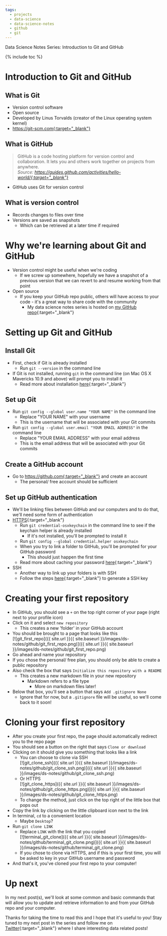 ```yaml
---
tags:
  - projects
  - data-science
  - data-science-notes
  - github
  - git
---
```

Data Science Notes Series: Introduction to Git and GitHub

{% include toc %}

# Introduction to Git and GitHub

## What is Git

- Version control software
- Open source
- Developed by Linus Torvalds (creator of the Linux operating system kernel)
- https://git-scm.com{:target="_blank"}

## What is GitHub

> GitHub is a code hosting platform for version control and collaboration. It lets you and others work together on projects from anywhere.  
*Source: https://guides.github.com/activities/hello-world/{:target="_blank"}*

- GitHub uses Git for version control

## What is version control

- Records changes to files over time
- Versions are saved as snapshots
    - Which can be retrieved at a later time if required

# Why we're learning about Git and GitHub

- Version control might be useful when we're coding
    - If we screw up somewhere, hopefully we have a snapshot of a previous version that we can revert to and resume working from that point
- Open source
    - If you keep your GitHub repo public, others will have access to your code - it's a great way to share code with the community
        - My data science notes series is hosted on [my GitHub repo](https://github.com/jocelyn-ong/data-science-notes){:target="_blank"}

# Setting up Git and GitHub

## Install Git

- First, check if Git is already installed
    - Run `git --version` in the command line
- If Git is not installed, running `git` in the command line (on Mac OS X Mavericks 10.9 and above) will prompt you to install it
    - Read more about installation [here](https://git-scm.com/book/en/v2/Getting-Started-Installing-Git){:target="_blank"}

## Set up Git

- Run `git config --global user.name "YOUR NAME"` in the command line
    - Replace "YOUR NAME" with your username
    - This is the username that will be associated with your Git commits
- Run `git config --global user.email "YOUR EMAIL ADDRESS"` in the command line
    - Replace "YOUR EMAIL ADDRESS" with your email address
    - This is the email address that will be associated with your Git commits

## Create a GitHub account

- Go to https://github.com{:target="_blank"} and create an account
    - The personal/ free account should be sufficient

## Set up GitHub authentication

- We'll be linking files between GitHub and our computers and to do that, we'll need some form of authentication
- [HTTPS](https://help.github.com/articles/caching-your-github-password-in-git/){:target="_blank"}
    - Run `git credential-osxkeychain` in the command line to see if the keychain helper is already installed
        - If it's not installed, you'll be prompted to install it
    - Run `git config --global credential.helper osxkeychain`
    - When you try to link a folder to GitHub, you'll be prompted for your GitHub password
        - This should just happen the first time
    - Read more about caching your password [here](https://help.github.com/articles/caching-your-github-password-in-git/){:target="_blank"}
- SSH
    - Another way to link up your folders is with SSH
    - Follow the steps [here](https://help.github.com/articles/generating-a-new-ssh-key-and-adding-it-to-the-ssh-agent/){:target="_blank"} to generate a SSH key

# Creating your first repository

- In GitHub, you should see a `+` on the top right corner of your page (right next to your profile icon)
- Click on it and select `new repository`
    - This creates a new 'folder' in your GitHub account
- You should be brought to a page that looks like this  
    [![git_first_repo]({{ site.url }}{{ site.baseurl }}/images/ds-notes/github/git_first_repo.png)]({{ site.url }}{{ site.baseurl }}/images/ds-notes/github/git_first_repo.png)
- Go ahead and name your repository
- If you chose the personal/ free plan, you should only be able to create a public repository
- Also check the box that says `Initialize this repository with a README`
    - This creates a new markdown file in your new repository
        - Markdown refers to a file type
            - More on markdown files later!
- Below that box, you'll see a button that says `Add .gitignore None`
    - Ignore that for now, but a `.gitignore` file will be useful, so we'll come back to it soon!

# Cloning your first repository

- After you create your first repo, the page should automatically redirect you to the repo page
- You should see a button on the right that says `Clone or download`
- Clicking on it should give you something that looks like a link
    - You can choose to clone via SSH  
        [![git_clone_ssh]({{ site.url }}{{ site.baseurl }}/images/ds-notes/github/git_clone_ssh.png)]({{ site.url }}{{ site.baseurl }}/images/ds-notes/github/git_clone_ssh.png)
    - Or HTTPS  
        [![git_clone_https]({{ site.url }}{{ site.baseurl }}/images/ds-notes/github/git_clone_https.png)]({{ site.url }}{{ site.baseurl }}/images/ds-notes/github/git_clone_https.png)
    - To change the method, just click on the top right of the little box that pops out
- Copy the link by clicking on the little clipboard icon next to the link
- In terminal, `cd` to a convenient location
    - Maybe `Desktop`?
- Run `git clone LINK`
    - Replace `LINK` with the link that you copied  
        [![terminal_git_clone]({{ site.url }}{{ site.baseurl }}/images/ds-notes/github/terminal_git_clone.png)]({{ site.url }}{{ site.baseurl }}/images/ds-notes/github/terminal_git_clone.png)
    - If you chose to clone via HTTPS, and if this is your first time, you will be asked to key in your GitHub username and password
- And that's it, you've cloned your first repo to your computer!

# Up next

In my next post(s), we'll look at some common and basic commands that will allow you to update and retrieve information to and from your GitHub repo and your computer.

Thanks for taking the time to read this and I hope that it's useful to you! Stay tuned to my next post in the series and follow me on [Twitter](https://twitter.com/joce_ong){:target="_blank"} where I share interesting data related posts!
